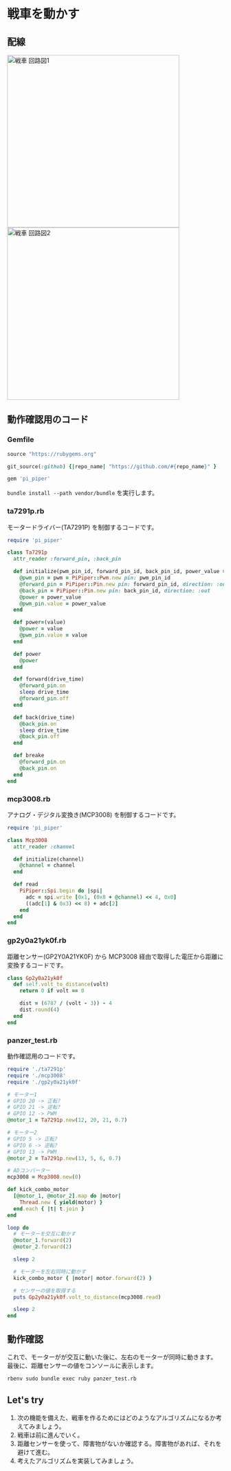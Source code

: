 # 戦車を動かす

## 配線

<img src='https://raw.githubusercontent.com/libertyfish-co/ruby-hw/images/panzer_vor_1.png' alt='戦車 回路図1' width="400" />
<img src='https://raw.githubusercontent.com/libertyfish-co/ruby-hw/images/panzer_vor_2.png' alt='戦車 回路図2' width="400" />

## 動作確認用のコード

### Gemfile

```ruby
source "https://rubygems.org"

git_source(:github) {|repo_name| "https://github.com/#{repo_name}" }

gem 'pi_piper'
```

`bundle install --path vendor/bundle` を実行します。

### ta7291p.rb

モータードライバー(TA7291P) を制御するコードです。

```ruby
require 'pi_piper'

class Ta7291p
  attr_reader :forward_pin, :back_pin

  def initialize(pwm_pin_id, forward_pin_id, back_pin_id, power_value = 0.5)
    @pwm_pin = pwm = PiPiper::Pwm.new pin: pwm_pin_id
    @forward_pin = PiPiper::Pin.new pin: forward_pin_id, direction: :out
    @back_pin = PiPiper::Pin.new pin: back_pin_id, direction: :out
    @power = power_value
    @pwm_pin.value = power_value
  end

  def power=(value)
    @power = value
    @pwm_pin.value = value
  end

  def power
    @power
  end

  def forward(drive_time)
    @forward_pin.on
    sleep drive_time
    @forward_pin.off
  end

  def back(drive_time)
    @back_pin.on
    sleep drive_time
    @back_pin.off
  end

  def breake
    @forward_pin.on
    @back_pin.on
  end
end
```

### mcp3008.rb

アナログ・デジタル変換き(MCP3008) を制御するコードです。

```ruby
require 'pi_piper'

class Mcp3008
  attr_reader :channel

  def initialize(channel)
    @channel = channel
  end

  def read
    PiPiper::Spi.begin do |spi|
      adc = spi.write [0x1, (0x8 + @channel) << 4, 0x0]
      ((adc[1] & 0x3) << 8) + adc[2]
    end
  end
end
```

### gp2y0a21yk0f.rb

距離センサー(GP2Y0A21YK0F) から MCP3008 経由で取得した電圧から距離に変換するコードです。

```ruby
class Gp2y0a21yk0f
  def self.volt_to_distance(volt)
    return 0 if volt == 0

    dist = (6787 / (volt - 3)) - 4
    dist.round(4)
  end
end
```

### panzer_test.rb

動作確認用のコードです。

```ruby
require './ta7291p'
require './mcp3008'
require './gp2y0a21yk0f'

# モーター1
# GPIO 20 -> 正転?
# GPIO 21 -> 逆転?
# GPIO 12 -> PWM
@motor_1 = Ta7291p.new(12, 20, 21, 0.7)

# モーター2
# GPIO 5 -> 正転?
# GPIO 6 -> 逆転?
# GPIO 13 -> PWM
@motor_2 = Ta7291p.new(13, 5, 6, 0.7)

# ADコンバーター
mcp3008 = Mcp3008.new(0)

def kick_combo_motor
  [@motor_1, @motor_2].map do |motor|
    Thread.new { yield(motor) }
  end.each { |t| t.join }
end

loop do
  # モーターを交互に動かす
  @motor_1.forward(2)
  @motor_2.forward(2)

  sleep 2

  # モーターを左右同時に動かす
  kick_combo_motor { |motor| motor.forward(2) }

  # センサーの値を取得する
  puts Gp2y0a21yk0f.volt_to_distance(mcp3008.read)

  sleep 2
end
```

## 動作確認

これで、モーターがが交互に動いた後に、左右のモーターが同時に動きます。
最後に、距離センサーの値をコンソールに表示します。

```bash
rbenv sudo bundle exec ruby panzer_test.rb
```

## Let's try

1. 次の機能を備えた、戦車を作るためにはどのようなアルゴリズムになるか考えてみましょう。
  1. 戦車は前に進んでいく。
  2. 距離センサーを使って、障害物がないか確認する。障害物があれば、それを避けて進む。
2. 考えたアルゴリズムを実装してみましょう。
